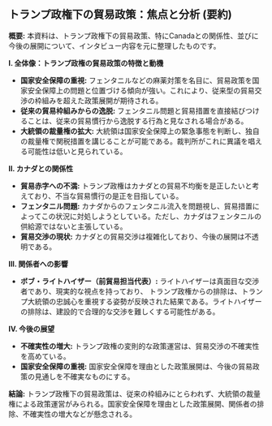 ## トランプ政権下の貿易政策：焦点と分析 (要約)

**概要:** 本資料は、トランプ政権下の貿易政策、特にCanadaとの関係性、並びに今後の展開について、インタビュー内容を元に整理したものです。

**I. 全体像：トランプ政権の貿易政策の特徴と動機**

*   **国家安全保障の重視:** フェンタニルなどの麻薬対策を名目に、貿易政策を国家安全保障上の問題と位置づける傾向が強い。これにより、従来型の貿易交渉の枠組みを超えた政策展開が期待される。
*   **従来の貿易枠組みからの逸脱:** フェンタニル問題と貿易措置を直接結びつけることは、従来の貿易慣行から逸脱する行為と見なされる場合がある。
*   **大統領の裁量権の拡大:** 大統領は国家安全保障上の緊急事態を判断し、独自の裁量権で関税措置を講じることが可能である。裁判所がこれに異議を唱える可能性は低いと見られている。

**II. カナダとの関係性**

*   **貿易赤字への不満:** トランプ政権はカナダとの貿易不均衡を是正したいと考えており、不当な貿易慣行の是正を目指している。
*   **フェンタニル問題:** カナダからのフェンタニル流入を問題視し、貿易措置によってこの状況に対処しようとしている。ただし、カナダはフェンタニルの供給源ではないと主張している。
*   **貿易交渉の現状:** カナダとの貿易交渉は複雑化しており、今後の展開は不透明である。

**III. 関係者への影響**

*   **ボブ・ライトハイザー（前貿易担当代表）:** ライトハイザーは真面目な交渉者であり、現実的な視点を持っており、 トランプ政権からの排除は、トランプ大統領の忠誠心を重視する姿勢が反映された結果である。ライトハイザーの排除は、建設的で合理的な交渉を難しくする可能性がある。

**IV. 今後の展望**

*   **不確実性の増大:** トランプ政権の変則的な政策運営は、貿易交渉の不確実性を高めている。
*   **国家安全保障の重視:** 国家安全保障を理由とした政策展開は、今後の貿易政策の見通しを不確実なものにする。

**結論:** トランプ政権下の貿易政策は、従来の枠組みにとらわれず、大統領の裁量権による政策運営がみられる。国家安全保障を理由とした政策展開、関係者の排除、不確実性の増大などが懸念される。